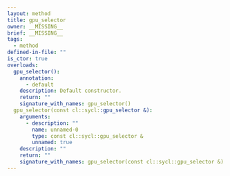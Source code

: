 ```yaml
---
layout: method
title: gpu_selector
owner: __MISSING__
brief: __MISSING__
tags:
  - method
defined-in-file: ""
is_ctor: true
overloads:
  gpu_selector():
    annotation:
      - default
    description: Default constructor.
    return: ""
    signature_with_names: gpu_selector()
  gpu_selector(const cl::sycl::gpu_selector &):
    arguments:
      - description: ""
        name: unnamed-0
        type: const cl::sycl::gpu_selector &
        unnamed: true
    description: ""
    return: ""
    signature_with_names: gpu_selector(const cl::sycl::gpu_selector &)
---
```

